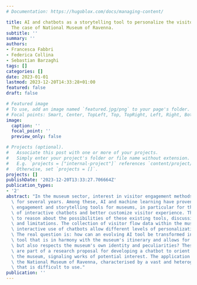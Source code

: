 ```yaml
---
# Documentation: https://hugoblox.com/docs/managing-content/

title: AI and chatbots as a storytelling tool to personalize the visitor experience.
  The case of National Museum of Ravenna.
subtitle: ''
summary: ''
authors:
- Francesca Fabbri
- Federica Collina
- Sebastian Barzaghi
tags: []
categories: []
date: 2023-01-01
lastmod: 2023-12-20T14:33:28+01:00
featured: false
draft: false

# Featured image
# To use, add an image named `featured.jpg/png` to your page's folder.
# Focal points: Smart, Center, TopLeft, Top, TopRight, Left, Right, BottomLeft, Bottom, BottomRight.
image:
  caption: ''
  focal_point: ''
  preview_only: false

# Projects (optional).
#   Associate this post with one or more of your projects.
#   Simply enter your project's folder or file name without extension.
#   E.g. `projects = ["internal-project"]` references `content/project/deep-learning/index.md`.
#   Otherwise, set `projects = []`.
projects: []
publishDate: '2023-12-20T13:33:27.706664Z'
publication_types:
- '2'
abstract: "In the museum sector, interest in visitor engagement methods has been growing\
  \ for several years. Among these, AI and machine learning have proven to be valid\
  \ engagement and storytelling tools for museums, in particular for the creation\
  \ of interactive chatbots and better customize visitor experience. This paper aims\
  \ to reason about the possibilities of these existing tools, discussing their potential\
  \ and limitations. The collection of visitor flow data within the museum and the\
  \ interactive use of chatbots allow different levels of personalization of the visit.\
  \ The real question is: how can an evolving AI tool be transformed into a storytelling\
  \ tool that is in harmony with the museum's itinerary and allows for personalization\
  \ but also respects the museum's own identity and peculiarities? These reflections\
  \ are part of a research proposal for developing a chatbot to orient visitors within\
  \ the museum, signaling works of potential interest. The application context is\
  \ the National Museum of Ravenna, characterised by a vast and heterogeneous collection\
  \ that is difficult to use."
publication: ''
---
```

